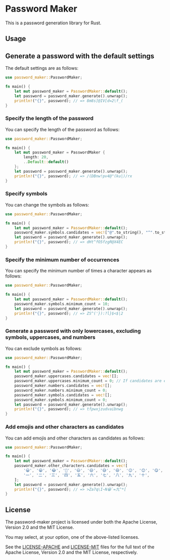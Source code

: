# Password Maker

This is a password generation library for Rust.

## Usage

## Generate a password with the default settings

The default settings are as follows:

```rust
use password_maker::PasswordMaker;

fn main() {
    let mut password_maker = PasswordMaker::default();
    let password = password_maker.generate().unwrap();
    println!("{}", password); // => 8m8s]@IV[d=2\f_(
}
```

### Specify the length of the password

You can specify the length of the password as follows:

```rust
use password_maker::PasswordMaker;

fn main() {
    let mut password_maker = PasswordMaker {
        length: 20,
        ..Default::default()
    };
    let password = password_maker.generate().unwrap();
    println!("{}", password); // => /(DBnw!pv4@"(ku|)/rx
}
```

### Specify symbols

You can change the symbols as follows:

```rust
use password_maker::PasswordMaker;

fn main() {
    let mut password_maker = PasswordMaker::default();
    password_maker.symbols.candidates = vec!["@".to_string(), "^".to_string()];
    let password = password_maker.generate().unwrap();
    println!("{}", password); // => dHt^fO5fzgR@X4EC
}
```

### Specify the minimum number of occurrences

You can specify the minimum number of times a character appears as follows:

```rust
use password_maker::PasswordMaker;

fn main() {
    let mut password_maker = PasswordMaker::default();
    password_maker.symbols.minimum_count = 10;
    let password = password_maker.generate().unwrap();
    println!("{}", password); // => ZS^('}):?l}$<$|2
}
```

### Generate a password with only lowercases, excluding symbols, uppercases, and numbers

You can exclude symbols as follows:

```rust
use password_maker::PasswordMaker;

fn main() {
    let mut password_maker = PasswordMaker::default();
    password_maker.uppercases.candidates = vec![];
    password_maker.uppercases.minimum_count = 0; // If candidates are empty, min must be 0, otherwise it will result in an error
    password_maker.numbers.candidates = vec![];
    password_maker.numbers.minimum_count = 0;
    password_maker.symbols.candidates = vec![];
    password_maker.symbols.minimum_count = 0;
    let password = password_maker.generate().unwrap();
    println!("{}", password); // => tfpwxjzudvaibnwg
}
```

### Add emojis and other characters as candidates

You can add emojis and other characters as candidates as follows:

```rust
use password_maker::PasswordMaker;

fn main() {
    let mut password_maker = PasswordMaker::default();
    password_maker.other_characters.candidates = vec![
        '😀', '😁', '😂', '🤣', '😃', '😄', '😅', '😆', '😉', '😊', '😋', '😎', '😍', '😘', '😗',
        '一', '二', '三', '四', '五', '六', '七', '八', '九', '十',
    ];
    let password = password_maker.generate().unwrap();
    println!("{}", password); // => >Za7q\I~N😁`=九^*[
}
```

## License

The password-maker project is licensed under both the Apache License, Version 2.0 and the MIT License.

You may select, at your option, one of the above-listed licenses.

See the [LICENSE-APACHE](./LICENSE-APACHE) and [LICENSE-MIT](./LICENSE-MIT) files for the full text of the Apache License, Version 2.0 and the MIT License, respectively.
